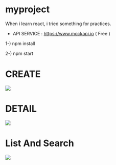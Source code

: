 # myproject
When i learn react, i tried something for practices. 

- API SERVICE : https://www.mockapi.io ( Free )

1-) npm install

2-) npm start

# CREATE
<img src="https://i.ibb.co/sb7LvhH/create.png"/>

# DETAIL
<img src="https://i.ibb.co/vjQnn52/detail.png"/>

# List And Search
<img src="https://i.ibb.co/1rN9M8q/list-and-search.png"/>
